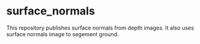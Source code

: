 # surface_normals
This repository publishes surface normals from depth images. It also uses surface normals image to segement ground.
